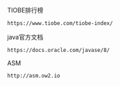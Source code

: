 TIOBE排行榜

```
https://www.tiobe.com/tiobe-index/
```

java官方文档

```
https://docs.oracle.com/javase/8/
```

ASM

```
http://asm.ow2.io
```

